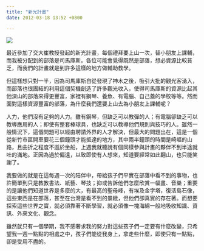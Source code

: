 ```yaml
---
title: "新光計畫"
date: 2012-03-18 13:52 +0800

---
```


![](/images/scenery.jpg)

最近參加了交大崔教授發起的新光計畫，每個禮拜要上山一次，替小朋友上課輔，而我被分配到的部落是司馬庫斯。各位可能會覺得既然是部落，想必資源比較貧乏，而我們的計畫就是到許多這樣的地方做輔助教學。

但這樣想只對一半，因為司馬庫斯自從發現了神木之後，吸引大批的觀光客湧入，而部落也很團結的利用這個契機創造了許多觀光收入，使得司馬庫斯的資源比起其他深山的部落來得更豐富，家裡有鋼琴、養魚、有電腦、自己蓋的學校等等。然而面對這樣資源豐富的部落，為什麼我們還要上山去為小朋友上課輔呢？

人力，他們沒有足夠的人力。雖有鋼琴，但缺乏可以教彈的人；有電腦卻缺乏可以教導應用的人；即使有整套棒球具，也缺乏可以教導他們規則與技巧的人。雖然一般情況下，這個問題可以經由聘請外界的人才解決，但最大的問題出在，這是一個從新竹市區開車要花三個鐘頭才能抵達的地方，其中兩半鐘頭的時間是崎嶇的山路，且曲折之程度不遜於坐船，上週我就聽說有個同樣參與計畫的夥伴不到半途就吐的滿地。正因為過於偏遠，以致即使有人想來，知道要經常如此翻山，也只能笑謝了。

我要做的就是在這每週一次的陪伴中，帶給孩子們平實在部落中看不到的事物，也許簡單到只是教教書法、紙藝、琴技；抑或告訴他們怎麼欣賞一幅畫、音樂；重要的是讓他們知道世界是多麼的大，有最高的聖母峰，有埃及金字塔，復活島石像，這些東西是在部落，甚至在台灣是看不到的景緻，但他們卻真實的存在著。而想要探索這些世界之寶，就必須靠著不斷學習，就必須像一塊海綿一般地吸收知識、資訊、外來文化、觀念。

雖然就只有一個學期，我不感奢求我的努力對這些孩子們一定要有什麼改變，只希望我一週一點點的相處之中，孩子們能從我身上，拿走些什麼，即使只有一點點，卻是受用不盡的。